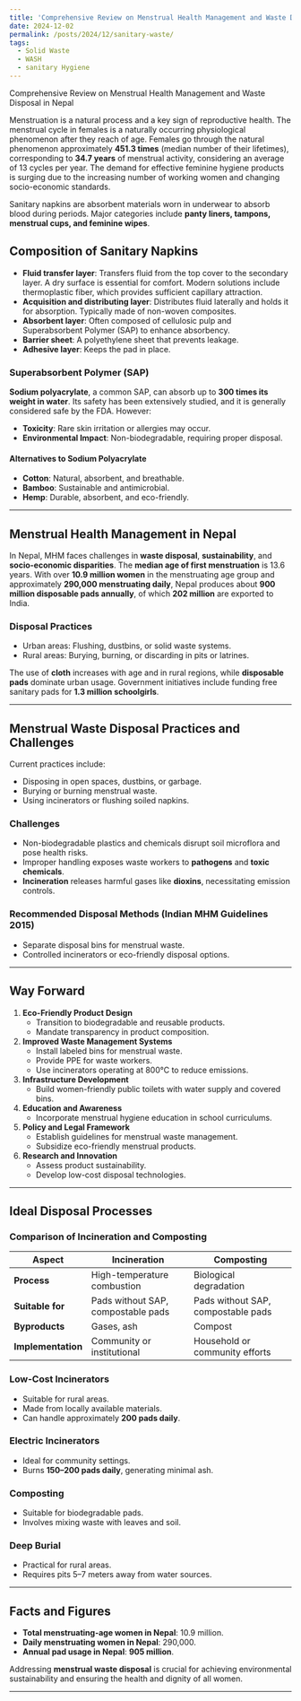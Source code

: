 ```yaml
---
title: 'Comprehensive Review on Menstrual Health Management and Waste Disposal in Nepal'
date: 2024-12-02
permalink: /posts/2024/12/sanitary-waste/
tags:
  - Solid Waste
  - WASH
  - sanitary Hygiene
---
```


Comprehensive Review on Menstrual Health Management and Waste Disposal in Nepal

Menstruation is a natural process and a key sign of reproductive health. The menstrual cycle in females is a naturally occurring physiological phenomenon after they reach of age. Females go through the natural phenomenon approximately **451.3 times** (median number of their lifetimes), corresponding to **34.7 years** of menstrual activity, considering an average of 13 cycles per year. The demand for effective feminine hygiene products is surging due to the increasing number of working women and changing socio-economic standards.

Sanitary napkins are absorbent materials worn in underwear to absorb blood during periods. Major categories include **panty liners, tampons, menstrual cups, and feminine wipes**.

## Composition of Sanitary Napkins

- **Fluid transfer layer**: Transfers fluid from the top cover to the secondary layer. A dry surface is essential for comfort. Modern solutions include thermoplastic fiber, which provides sufficient capillary attraction.
- **Acquisition and distributing layer**: Distributes fluid laterally and holds it for absorption. Typically made of non-woven composites.
- **Absorbent layer**: Often composed of cellulosic pulp and Superabsorbent Polymer (SAP) to enhance absorbency.
- **Barrier sheet**: A polyethylene sheet that prevents leakage.
- **Adhesive layer**: Keeps the pad in place.

### Superabsorbent Polymer (SAP)

**Sodium polyacrylate**, a common SAP, can absorb up to **300 times its weight in water**. Its safety has been extensively studied, and it is generally considered safe by the FDA. However:

- **Toxicity**: Rare skin irritation or allergies may occur.
- **Environmental Impact**: Non-biodegradable, requiring proper disposal.

#### Alternatives to Sodium Polyacrylate

- **Cotton**: Natural, absorbent, and breathable.
- **Bamboo**: Sustainable and antimicrobial.
- **Hemp**: Durable, absorbent, and eco-friendly.

---

## Menstrual Health Management in Nepal

In Nepal, MHM faces challenges in **waste disposal**, **sustainability**, and **socio-economic disparities**. The **median age of first menstruation** is 13.6 years. With over **10.9 million women** in the menstruating age group and approximately **290,000 menstruating daily**, Nepal produces about **900 million disposable pads annually**, of which **202 million** are exported to India.

### Disposal Practices

- Urban areas: Flushing, dustbins, or solid waste systems.
- Rural areas: Burying, burning, or discarding in pits or latrines.

The use of **cloth** increases with age and in rural regions, while **disposable pads** dominate urban usage. Government initiatives include funding free sanitary pads for **1.3 million schoolgirls**.

---

## Menstrual Waste Disposal Practices and Challenges

Current practices include:

- Disposing in open spaces, dustbins, or garbage.
- Burying or burning menstrual waste.
- Using incinerators or flushing soiled napkins.

### Challenges

- Non-biodegradable plastics and chemicals disrupt soil microflora and pose health risks.
- Improper handling exposes waste workers to **pathogens** and **toxic chemicals**.
- **Incineration** releases harmful gases like **dioxins**, necessitating emission controls.

### Recommended Disposal Methods (Indian MHM Guidelines 2015)

- Separate disposal bins for menstrual waste.
- Controlled incinerators or eco-friendly disposal options.

---

## Way Forward

1. **Eco-Friendly Product Design**
   - Transition to biodegradable and reusable products.
   - Mandate transparency in product composition.
2. **Improved Waste Management Systems**
   - Install labeled bins for menstrual waste.
   - Provide PPE for waste workers.
   - Use incinerators operating at 800°C to reduce emissions.
3. **Infrastructure Development**
   - Build women-friendly public toilets with water supply and covered bins.
4. **Education and Awareness**
   - Incorporate menstrual hygiene education in school curriculums.
5. **Policy and Legal Framework**
   - Establish guidelines for menstrual waste management.
   - Subsidize eco-friendly menstrual products.
6. **Research and Innovation**
   - Assess product sustainability.
   - Develop low-cost disposal technologies.

---

## Ideal Disposal Processes

### Comparison of Incineration and Composting

| Aspect                  | Incineration                         | Composting                          |
|-------------------------|--------------------------------------|-------------------------------------|
| **Process**             | High-temperature combustion         | Biological degradation              |
| **Suitable for**        | Pads without SAP, compostable pads  | Pads without SAP, compostable pads |
| **Byproducts**          | Gases, ash                          | Compost                             |
| **Implementation**      | Community or institutional          | Household or community efforts      |

### Low-Cost Incinerators

- Suitable for rural areas.
- Made from locally available materials.
- Can handle approximately **200 pads daily**.

### Electric Incinerators

- Ideal for community settings.
- Burns **150–200 pads daily**, generating minimal ash.

### Composting

- Suitable for biodegradable pads.
- Involves mixing waste with leaves and soil.

### Deep Burial

- Practical for rural areas.
- Requires pits 5–7 meters away from water sources.

---

## Facts and Figures

- **Total menstruating-age women in Nepal**: 10.9 million.
- **Daily menstruating women in Nepal**: 290,000.
- **Annual pad usage in Nepal**: **905 million**.

Addressing **menstrual waste disposal** is crucial for achieving environmental sustainability and ensuring the health and dignity of all women.

---
